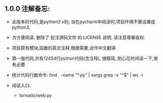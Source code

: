 

## 1.0.0 注解备忘:


- 此版本的代码,是python2.x的, 当在pycharm中阅读时,项目环境不要设置成python3.
- 为方便阅读, 删除了 批注源码文件 的 LICENSE 说明, 请注意尊重版权.
- 项目原有模块,函数的英文注释,根据需要,会作中文翻译.
- 第一版代码,共有12454行python代码(含注释), 很精简, 耐心花时间读一下,很有必要
- 统计代码行数命令: find . -name "*.py" | xargs grep -v "^$" | wc -l


- 阅读入口:
    - tornado/web.py
